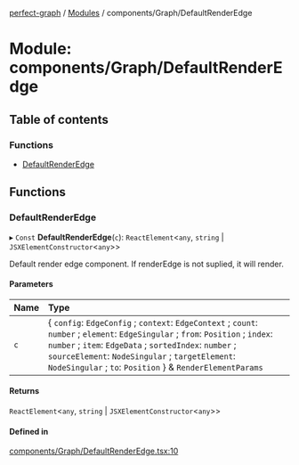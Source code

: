 [perfect-graph](../README.md) / [Modules](../modules.md) / components/Graph/DefaultRenderEdge

# Module: components/Graph/DefaultRenderEdge

## Table of contents

### Functions

- [DefaultRenderEdge](components_Graph_DefaultRenderEdge.md#defaultrenderedge)

## Functions

### DefaultRenderEdge

▸ `Const` **DefaultRenderEdge**(`c`): `ReactElement`<`any`, `string` \| `JSXElementConstructor`<`any`\>\>

Default render edge component. If renderEdge is not suplied, it will render.

#### Parameters

| Name | Type |
| :------ | :------ |
| `c` | { `config`: `EdgeConfig` ; `context`: `EdgeContext` ; `count`: `number` ; `element`: `EdgeSingular` ; `from`: `Position` ; `index`: `number` ; `item`: `EdgeData` ; `sortedIndex`: `number` ; `sourceElement`: `NodeSingular` ; `targetElement`: `NodeSingular` ; `to`: `Position`  } & `RenderElementParams` |

#### Returns

`ReactElement`<`any`, `string` \| `JSXElementConstructor`<`any`\>\>

#### Defined in

[components/Graph/DefaultRenderEdge.tsx:10](https://github.com/MaastrichtU-IDS/perfect-graph/blob/c07a48d/src/components/Graph/DefaultRenderEdge.tsx#L10)

